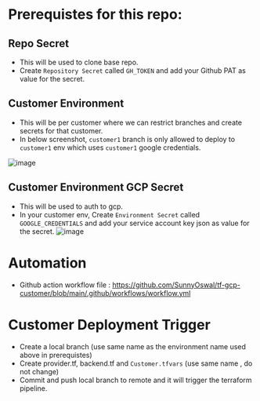 # Prerequistes for this repo:

## Repo Secret
+ This will be used to clone base repo.
+ Create `Repository Secret` called `GH_TOKEN` and add your Github PAT as value for the secret.

## Customer Environment
+ This will be per customer where we can restrict branches and create secrets for that customer.
+ In below screenshot, `customer1` branch is only allowed to deploy to `customer1` env which uses `customer1` google credentials.

![image](https://github.com/SunnyOswal/tf-gcp-customer/assets/19683199/5b6cda24-17d9-452e-b4c2-dc76544865ca)

 ## Customer Environment GCP Secret
+ This will be used to auth to gcp.
+ In your customer env, Create `Environment Secret` called `GOOGLE_CREDENTIALS` and add your service account key json as value for the secret.
![image](https://github.com/SunnyOswal/tf-gcp-customer/assets/19683199/db952cf8-40ca-4f62-925d-fbdbe09a6df3)

# Automation
+ Github action workflow file : https://github.com/SunnyOswal/tf-gcp-customer/blob/main/.github/workflows/workflow.yml

# Customer Deployment Trigger
+ Create a local branch (use same name as the environment name used above in prerequistes)
+ Create provider.tf, backend.tf and `Customer.tfvars` (use same name , do not change)
+ Commit and push local branch to remote and it will trigger the terraform pipeline.
